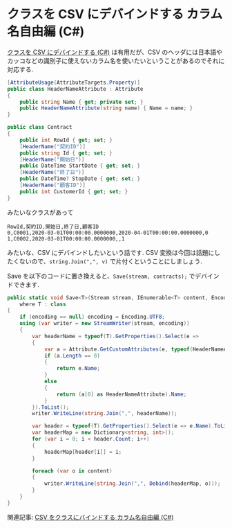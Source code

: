 # クラスを CSV にデバインドする カラム名自由編 (C#)

[クラスを CSV にデバインドする (C#)](https://qiita.com/c-yan/items/74345e0aad795cc23929) は有用だが、CSV のヘッダには日本語やカッコなどの識別子に使えないカラム名を使いたいということがあるのでそれに対応する.

```csharp
[AttributeUsage(AttributeTargets.Property)]
public class HeaderNameAttribute : Attribute
{
    public string Name { get; private set; }
    public HeaderNameAttribute(string name) { Name = name; }
}

public class Contract
{
    public int RowId { get; set; }
    [HeaderName("契約ID")]
    public string Id { get; set; }
    [HeaderName("開始日")]
    public DateTime StartDate { get; set; }
    [HeaderName("終了日")]
    public DateTime? StopDate { get; set; }
    [HeaderName("顧客ID")]
    public int CustomerId { get; set; }
}
```

みたいなクラスがあって

```
RowId,契約ID,開始日,終了日,顧客ID
0,C0001,2020-03-01T00:00:00.0000000,2020-04-01T00:00:00.0000000,0
1,C0002,2020-03-01T00:00:00.0000000,,1
```

みたいな、CSV にデバインドしたいという話です. CSV 変換は今回は話題にしたくないので、`string.Join(",", v)` で片付くということにしましょう.

Save を以下のコードに置き換えると、`Save(stream, contracts);` でデバインドできます.

```csharp
public static void Save<T>(Stream stream, IEnumerable<T> content, Encoding encoding = null)
    where T : class
{
    if (encoding == null) encoding = Encoding.UTF8;
    using (var writer = new StreamWriter(stream, encoding))
    {
        var headerName = typeof(T).GetProperties().Select(e =>
        {
            var a = Attribute.GetCustomAttributes(e, typeof(HeaderNameAttribute));
            if (a.Length == 0)
            {
                return e.Name;
            }
            else
            {
                return (a[0] as HeaderNameAttribute).Name;
            }
        }).ToList();
        writer.WriteLine(string.Join(",", headerName));

        var header = typeof(T).GetProperties().Select(e => e.Name).ToList();
        var headerMap = new Dictionary<string, int>();
        for (var i = 0; i < header.Count; i++)
        {
            headerMap[header[i]] = i;
        }

        foreach (var o in content)
        {
            writer.WriteLine(string.Join(",", Debind(headerMap, o)));
        }
    }
}
```

関連記事: [CSV をクラスにバインドする カラム名自由編 (C#)](https://qiita.com/c-yan/items/e4d553aac74e845c407a)
